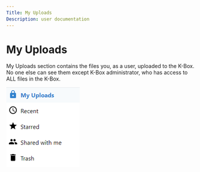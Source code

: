 ```yaml
---
Title: My Uploads
Description: user documentation
---
```

# My Uploads

My Uploads section contains the files you, as a user, uploaded to the K-Box. No one else can see them except K-Box administrator, who has access to ALL files in the K-Box. 

![personal section](./images/left-nav-menu.png)

